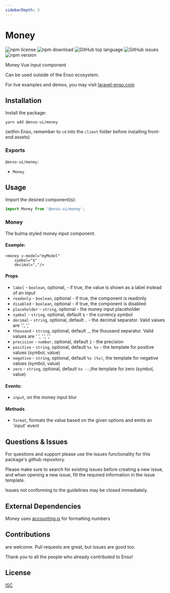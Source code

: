 ```yaml
---
sidebarDepth: 3
---
```


# Money

![npm license](https://img.shields.io/npm/l/@enso-ui/money.svg) 
![npm download](https://img.shields.io/npm/dm/@enso-ui/money.svg) 
![GitHub top language](https://img.shields.io/github/languages/top/enso-ui/money.svg) 
![GitHub issues](https://img.shields.io/github/issues/enso-ui/money.svg) 
![npm version](https://img.shields.io/npm/v/@enso-ui/money.svg) 

Money Vue input component

Can be used outside of the Enso ecosystem.

For live examples and demos, you may visit [laravel-enso.com](https://www.laravel-enso.com)

## Installation

Install the package:
```
yarn add @enso-ui/money
```

(within Enso, remember to `cd` into the `client` folder before installing front-end assets)

### Exports

`@enso-ui/money`:
- `Money`

## Usage
Import the desired component(s):
```js
import Money from '@enso-ui/money';
```

### Money
The bulma styled money input component. 

#### Example:
```vue
<money v-model="myModel"
    symbol="$"
    decimal=","/>
```

#### Props
- `label` - `boolean`, optional, - if true, the value is shown as a label instead of an input 
- `readonly` - `boolean`, optional - if true, the component is readonly
- `disabled` - `boolean`, optional - if true, the component is disabled
- `placeholder` - `string`, optional - the money input placeholder
- `symbol` - `string`, optional, default `$` - the currency symbol
- `decimal` - `string`, optional, default `.` - the decimal separator. Valid values are '.', ','
- `thousand` - `string`, optional, default `,`, the thousand separator. Valid values are ' ', '.', ','
- `precision` - `number`, optional, default `2` - the precision
- `positive` - `string`, optional, default `%s %v` - the template for positive values (symbol, value)
- `negative` - `string`, optional, default `%s (%v)`, the template for negative values (symbol, value)
- `zero` - `string`, optional, default `%s --`,the template for zero (symbol, value)

#### Events:
- `input`, on the money input blur

#### Methods
- `format`, formats the value based on the given options and emits an 'input' event

## Questions & Issues

For questions and support please use the issues functionality
for this package's github repository.

Please make sure to search for existing issues before creating a new issue,
and when opening a new issue, fill the required information in the issue template.

Issues not conforming to the guidelines may be closed immediately.

## External Dependencies

Money uses [accounting.js](http://openexchangerates.github.io/accounting.js/) for formatting numbers

## Contributions

are welcome. Pull requests are great, but issues are good too.

Thank you to all the people who already contributed to Enso!

## License

[ISC](https://opensource.org/licenses/ISC)

